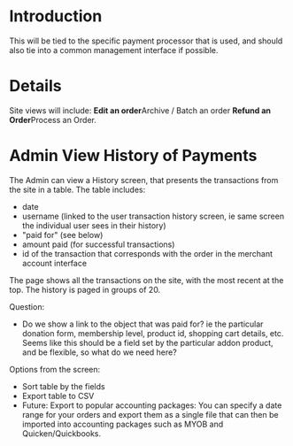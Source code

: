 # Introduction #

This will be tied to the specific payment processor that is used, and should also tie into a common management interface if possible.


# Details #
Site views will include:
**Edit an order**Archive / Batch an order
**Refund an Order**Process an Order.


# Admin View History of Payments #

The Admin can view a History screen, that presents the transactions from the site in a table. The table includes:

  * date
  * username (linked to the user transaction history screen, ie same screen the individual user sees in their history)
  * "paid for" (see below)
  * amount paid (for successful transactions)
  * id of the transaction that corresponds with the order in the merchant account interface

The page shows all the transactions on the site, with the most recent at the top. The history is paged in groups of 20.

Question:

  * Do we show a link to the object that was paid for? ie the particular donation form, membership level, product id, shopping cart details, etc. Seems like this should be a field set by the particular addon product, and be flexible, so what do we need here?


Options from the screen:

  * Sort table by the fields
  * Export table to CSV
  * Future: Export to popular accounting packages: You can specify a date range for your orders and export them as a single file that can then be imported into accounting packages such as MYOB and Quicken/Quickbooks.